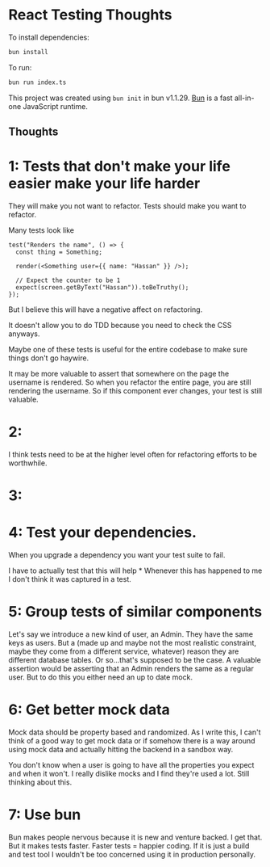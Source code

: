 # React Testing Thoughts

To install dependencies:

```bash
bun install
```

To run:

```bash
bun run index.ts
```

This project was created using `bun init` in bun v1.1.29. [Bun](https://bun.sh) is a fast all-in-one JavaScript runtime.

## Thoughts

# 1: Tests that don't make your life easier make your life harder

They will make you not want to refactor. Tests should make you want to refactor.

Many tests look like

```
test("Renders the name", () => {
  const thing = Something;

  render(<Something user={{ name: "Hassan" }} />);

  // Expect the counter to be 1
  expect(screen.getByText("Hassan")).toBeTruthy();
});
```

But I believe this will have a negative affect on refactoring.

It doesn't allow you to do TDD because you need to check the CSS anyways.

Maybe one of these tests is useful for the entire codebase to make sure things don't go haywire.

It may be more valuable to assert that somewhere on the page the username is rendered. So when you refactor the entire page, you are still rendering the username. So if this component ever changes, your test is still valuable.

# 2:

I think tests need to be at the higher level often for refactoring efforts to be worthwhile.

# 3:

# 4: Test your dependencies.

When you upgrade a dependency you want your test suite to fail.

I have to actually test that this will help \* Whenever this has happened to me I don't think it was captured in a test.

# 5: Group tests of similar components

Let's say we introduce a new kind of user, an Admin. They have the same keys as users. But a (made up and maybe not the most realistic constraint, maybe they come from a different service, whatever) reason they are different database tables. Or so…that's supposed to be the case. A valuable assertion would be asserting that an Admin renders the same as a regular user. But to do this you either need an up to date mock.

# 6: Get better mock data

Mock data should be property based and randomized. As I write this, I can't think of a good way to get mock data or if somehow there is a way around using mock data and actually hitting the backend in a sandbox way.

You don't know when a user is going to have all the properties you expect and when it won't. I really dislike mocks and I find they're used a lot. Still thinking about this.

# 7: Use bun

Bun makes people nervous because it is new and venture backed. I get that. But it makes tests faster. Faster tests = happier coding. If it is just a build and test tool I wouldn't be too concerned using it in production personally.
